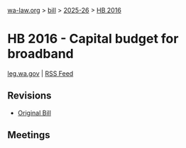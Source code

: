 [wa-law.org](/) > [bill](/bill/) > [2025-26](/bill/2025-26/) > [HB 2016](/bill/2025-26/hb/2016/)

# HB 2016 - Capital budget for broadband
[leg.wa.gov](https://app.leg.wa.gov/billsummary?BillNumber=2016&Year=2025&Initiative=false) | [RSS Feed](./rss.xml)

## Revisions
* [Original Bill](1/)

## Meetings